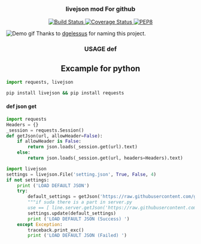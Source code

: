 <h3 align="center">livejson mod For github</h3>
<p align="center">
    <a href="https://travis-ci.org/controversial/livejson" align="center">
        <img alt="Build Status" src="https://travis-ci.org/controversial/livejson.svg?branch=master">
    </a>
    <a href="https://coveralls.io/github/controversial/livejson?branch=master" align="center">
        <img alt="Coverage Status" src="https://coveralls.io/repos/github/controversial/livejson/badge.svg?branch=master">
    </a>
    <a href="https://www.python.org/dev/peps/pep-0008/" align="center">
        <img alt="PEP8" src="https://img.shields.io/badge/PEP8-compliant-brightgreen.svg">
    </a>
</p>

![Demo gif](https://media3.giphy.com/media/3o6Zt481isNVuQI1l6/giphy.gif)
Thanks to [dgelessus](https://github.com/dgelessus) for naming this project.
<h3 align="center">USAGE def</h3>
<h2 align="center">Excample for python</h2>

```python
import requests, livejson
```
```bash
pip install livejson && pip install requests
```
#### def json get
``````python
import requests
Headers = {}
_session = requests.Session()
def getJson(url, allowHeader=False):
    if allowHeader is False:
        return json.loads(_session.get(url).text)
    else:
        return json.loads(_session.get(url, headers=Headers).text)
``````
```python
import livejson
settings = livejson.File('setting.json', True, False, 4)
if not settings:
    print ('LOAD DEFAULT JSON')
    try:
        default_settings = getJson('https://raw.githubusercontent.com/geo3huruf/Setjson/main/setting.json')
        """if suda there is a part in server.py
        use == [ line.server.getJson('https://raw.githubusercontent.com/geo3huruf/Setjson/main/setting.json') ]"""
        settings.update(default_settings)
        print ('LOAD DEFAULT JSON (Success) ')
    except Exception:
        traceback.print_exc()
        print ('LOAD DEFAULT JSON (Failed) ')
```
